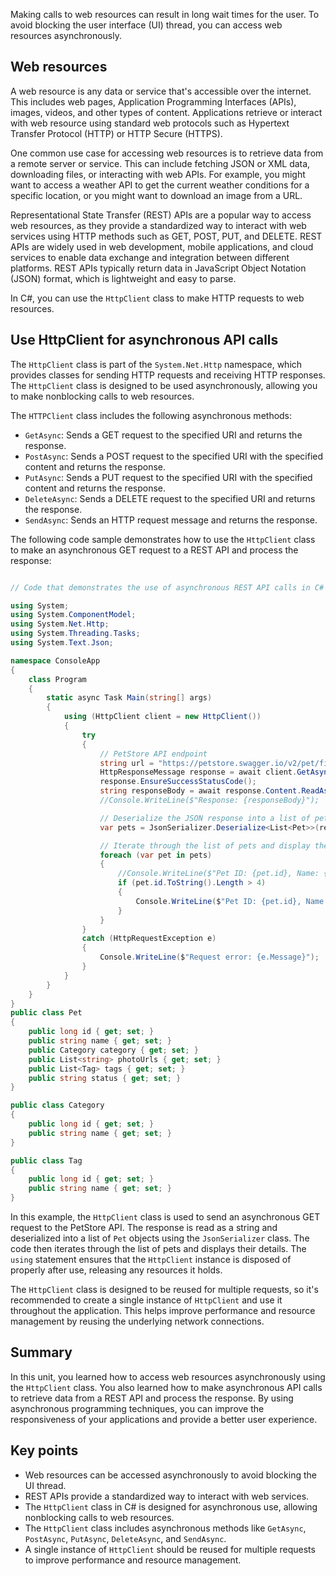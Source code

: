 Making calls to web resources can result in long wait times for the user. To avoid blocking the user interface (UI) thread, you can access web resources asynchronously.

## Web resources

A web resource is any data or service that's accessible over the internet. This includes web pages, Application Programming Interfaces (APIs), images, videos, and other types of content. Applications retrieve or interact with web resource using standard web protocols such as Hypertext Transfer Protocol (HTTP) or HTTP Secure (HTTPS).

One common use case for accessing web resources is to retrieve data from a remote server or service. This can include fetching JSON or XML data, downloading files, or interacting with web APIs. For example, you might want to access a weather API to get the current weather conditions for a specific location, or you might want to download an image from a URL.

Representational State Transfer (REST) APIs are a popular way to access web resources, as they provide a standardized way to interact with web services using HTTP methods such as GET, POST, PUT, and DELETE. REST APIs are widely used in web development, mobile applications, and cloud services to enable data exchange and integration between different platforms. REST APIs typically return data in JavaScript Object Notation (JSON) format, which is lightweight and easy to parse.

In C#, you can use the `HttpClient` class to make HTTP requests to web resources.

## Use HttpClient for asynchronous API calls

The `HttpClient` class is part of the `System.Net.Http` namespace, which provides classes for sending HTTP requests and receiving HTTP responses. The `HttpClient` class is designed to be used asynchronously, allowing you to make nonblocking calls to web resources.

The `HTTPClient` class includes the following asynchronous methods:

- `GetAsync`: Sends a GET request to the specified URI and returns the response.
- `PostAsync`: Sends a POST request to the specified URI with the specified content and returns the response.
- `PutAsync`: Sends a PUT request to the specified URI with the specified content and returns the response.
- `DeleteAsync`: Sends a DELETE request to the specified URI and returns the response.
- `SendAsync`: Sends an HTTP request message and returns the response.

The following code sample demonstrates how to use the `HttpClient` class to make an asynchronous GET request to a REST API and process the response:

```csharp

// Code that demonstrates the use of asynchronous REST API calls in C#

using System;
using System.ComponentModel;
using System.Net.Http;
using System.Threading.Tasks;
using System.Text.Json;

namespace ConsoleApp
{
    class Program
    {
        static async Task Main(string[] args)
        {
            using (HttpClient client = new HttpClient())
            {
                try
                {
                    // PetStore API endpoint
                    string url = "https://petstore.swagger.io/v2/pet/findByStatus?status=available";
                    HttpResponseMessage response = await client.GetAsync(url);
                    response.EnsureSuccessStatusCode();
                    string responseBody = await response.Content.ReadAsStringAsync();
                    //Console.WriteLine($"Response: {responseBody}");

                    // Deserialize the JSON response into a list of pets
                    var pets = JsonSerializer.Deserialize<List<Pet>>(responseBody);

                    // Iterate through the list of pets and display their details
                    foreach (var pet in pets)
                    {
                        //Console.WriteLine($"Pet ID: {pet.id}, Name: {pet.name}");
                        if (pet.id.ToString().Length > 4)
                        {
                            Console.WriteLine($"Pet ID: {pet.id}, Name: {pet.name}");
                        }
                    }
                }
                catch (HttpRequestException e)
                {
                    Console.WriteLine($"Request error: {e.Message}");
                }
            }
        }
    }
}
public class Pet
{
    public long id { get; set; }
    public string name { get; set; }
    public Category category { get; set; }
    public List<string> photoUrls { get; set; }
    public List<Tag> tags { get; set; }
    public string status { get; set; }
}

public class Category
{
    public long id { get; set; }
    public string name { get; set; }
}

public class Tag
{
    public long id { get; set; }
    public string name { get; set; }
} 

```

In this example, the `HttpClient` class is used to send an asynchronous GET request to the PetStore API. The response is read as a string and deserialized into a list of `Pet` objects using the `JsonSerializer` class. The code then iterates through the list of pets and displays their details. The `using` statement ensures that the `HttpClient` instance is disposed of properly after use, releasing any resources it holds.

The `HttpClient` class is designed to be reused for multiple requests, so it's recommended to create a single instance of `HttpClient` and use it throughout the application. This helps improve performance and resource management by reusing the underlying network connections.

## Summary

In this unit, you learned how to access web resources asynchronously using the `HttpClient` class. You also learned how to make asynchronous API calls to retrieve data from a REST API and process the response. By using asynchronous programming techniques, you can improve the responsiveness of your applications and provide a better user experience.

## Key points

- Web resources can be accessed asynchronously to avoid blocking the UI thread.
- REST APIs provide a standardized way to interact with web services.
- The `HttpClient` class in C# is designed for asynchronous use, allowing nonblocking calls to web resources.
- The `HttpClient` class includes asynchronous methods like `GetAsync`, `PostAsync`, `PutAsync`, `DeleteAsync`, and `SendAsync`.
- A single instance of `HttpClient` should be reused for multiple requests to improve performance and resource management.

